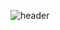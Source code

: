 ![header](https://capsule-render.vercel.app/api?type=waving&color=_custom_gradient&customColorList=0,2&height=200&text=EonEon's%20GITHUB&fontSize=50&animation=twinkling&fontAlign=68&fontAlignY=36&color=0066cc)
